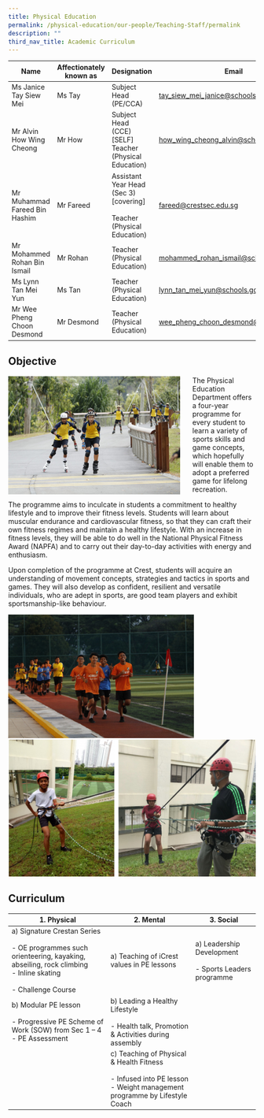 ```yaml
---
title: Physical Education
permalink: /physical-education/our-people/Teaching-Staff/permalink
description: ""
third_nav_title: Academic Curriculum
---
```



| Name | Affectionately<br>known as | Designation | Email |
|---|---|---|---|
| Ms Janice Tay Siew Mei | Ms Tay | Subject Head<br>(PE/CCA) | tay_siew_mei_janice@schools.gov.sg |
| Mr Alvin How Wing Cheong | Mr How | Subject Head<br>(CCE)[SELF]<br>Teacher <br>(Physical Education) | how_wing_cheong_alvin@schools.gov.sg |
| Mr Muhammad Fareed Bin Hashim | Mr Fareed  | Assistant Year Head<br>(Sec 3) [covering]<br><br>Teacher <br>(Physical Education) | fareed@crestsec.edu.sg |
| Mr Mohammed Rohan Bin Ismail | Mr Rohan | Teacher <br>(Physical Education) | mohammed_rohan_ismail@schools.gov.sg |
| Ms Lynn Tan Mei Yun | Ms Tan | Teacher <br>(Physical Education) | lynn_tan_mei_yun@schools.gov.sg |
| Mr Wee Pheng Choon Desmond | Mr Desmond | Teacher <br>(Physical Education) | wee_pheng_choon_desmond@schools.gov.sg |

Objective
---------
<img src="/images/pe1.jpg" style="width:350px;height:240px;margin-right:25px;" align = "left">

The Physical Education Department offers a four-year programme for every student to learn a variety of sports skills and game concepts, which hopefully will enable them to adopt a preferred game for lifelong recreation.

The programme aims to inculcate in students a commitment to healthy lifestyle and to improve their fitness levels. Students will learn about muscular endurance and cardiovascular fitness, so that they can craft their own fitness regimes and maintain a healthy lifestyle. With an increase in fitness levels, they will be able to do well in the National Physical Fitness Award (NAPFA) and to carry out their day-to-day activities with energy and enthusiasm.

Upon completion of the programme at Crest, students will acquire an understanding of movement concepts, strategies and tactics in sports and games. They will also develop as confident, resilient and versatile individuals, who are adept in sports, are good team players and exhibit sportsmanship-like behaviour.

<img src="/images/pe2.jpg" style="width:75%">
<br>
<img src="/images/pe3.png" style="width:100%">

Curriculum
----------

| 1. Physical |  2. Mental | 3. Social |
|---|---|---|
| a) Signature Crestan Series<br><br>- OE programmes such orienteering, kayaking, abseiling, rock climbing<br>- Inline skating<br><br>- Challenge Course | a) Teaching of iCrest values in PE lessons | a) Leadership Development<br><br>- Sports Leaders programme |
| b) Modular PE lesson<br><br>- Progressive PE Scheme of Work (SOW) from Sec 1 – 4<br>- PE Assessment | b) Leading a Healthy Lifestyle<br><br>- Health talk, Promotion & Activities during assembly |  |
|  | c) Teaching of Physical & Health Fitness<br><br>- Infused into PE lesson<br>- Weight management programme by Lifestyle Coach |   |